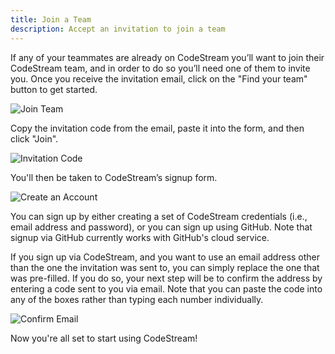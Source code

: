 ```yaml
---
title: Join a Team
description: Accept an invitation to join a team
---
```


If any of your teammates are already on CodeStream you’ll want to join their
CodeStream team, and in order to do so you’ll need one of them to invite you.
Once you receive the invitation email, click on the "Find your team" button to
get started.

![Join Team](https://raw.githubusercontent.com/TeamCodeStream/CodeStream/master/images/InitialPane1.png)

Copy the invitation code from the email, paste it into the form, and then click
"Join".

![Invitation Code](https://raw.githubusercontent.com/TeamCodeStream/CodeStream/master/images/InviteCode1.png)

You'll then be taken to CodeStream’s signup form.

![Create an Account](https://raw.githubusercontent.com/TeamCodeStream/CodeStream/master/images/CreateAnAccountInvite2.png)

You can sign up by either creating a set of CodeStream credentials (i.e., email
address and password), or you can sign up using GitHub. Note that signup via
GitHub currently works with GitHub's cloud service.

If you sign up via CodeStream, and you want to use an email address other than
the one the invitation was sent to, you can simply replace the one that was
pre-filled. If you do so, your next step will be to confirm the address by
entering a code sent to you via email. Note that you can paste the code into any
of the boxes rather than typing each number individually.

![Confirm Email](https://raw.githubusercontent.com/TeamCodeStream/CodeStream/master/images/EmailConfirmation.png)

Now you're all set to start using CodeStream!
